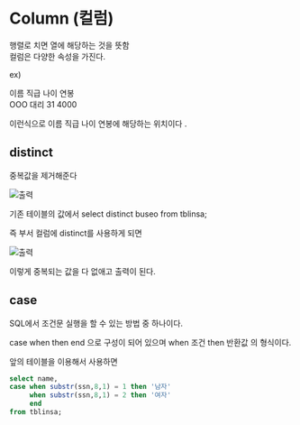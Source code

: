 # Column (컬럼)

행렬로 치면 열에 해당하는 것을 뜻함   
컬럼은 다양한 속성을 가진다.  

ex)   

이름   직급 나이 연봉   
OOO  대리  31    4000   

이런식으로 이름 직급 나이 연봉에 해당하는 위치이다 .   


## distinct 
중복값을 제거해준다 

![출력](https://github.com/juniel1299/juniel1299.github.io/assets/62318700/1ab7c560-384f-4c8b-9292-fc42a8e01380)

기존 테이블의 값에서 
select distinct buseo from tblinsa;  

즉 부서 컬럼에 distinct를 사용하게 되면  

![출력](https://github.com/juniel1299/juniel1299.github.io/assets/62318700/fd09b66f-9612-4e50-839b-5f963377823a)

이렇게 중복되는 값을 다 없애고 출력이 된다.  

## case
SQL에서 조건문 실행을 할 수 있는 방법 중 하나이다.  

case when then end 으로 구성이 되어 있으며 
when 조건 then 반환값 의 형식이다.  

앞의 테이블을 이용해서 사용하면

```sql
select name,
case when substr(ssn,8,1) = 1 then '남자'  
	 when substr(ssn,8,1) = 2 then '여자'
     end
from tblinsa;

```



